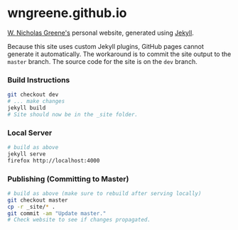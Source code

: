 # wngreene.github.io

[W. Nicholas Greene's](http://wngreene.github.io) personal website, generated
using [Jekyll](https://jekyllrb.com/).

Because this site uses custom Jekyll plugins, GitHub pages cannot generate it
automatically. The workaround is to commit the site output to the `master`
branch. The source code for the site is on the `dev` branch.

### Build Instructions
```bash
git checkout dev
# ... make changes
jekyll build
# Site should now be in the _site folder.
```

### Local Server
```bash
# build as above
jekyll serve
firefox http://localhost:4000
```

### Publishing (Committing to Master)
```bash
# build as above (make sure to rebuild after serving locally)
git checkout master
cp -r _site/* .
git commit -am "Update master."
# Check website to see if changes propagated.
```
